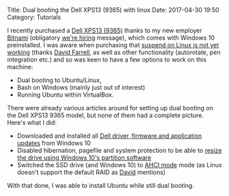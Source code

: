 Title: Dual booting the Dell XPS13 (9365) with linux
Date: 2017-04-30 19:50
Category: Tutorials

I recently purchased a [Dell XPS13 (9365)][dell-xps13] thanks to my new employer [Bitnami][bitnami]
(obligatory [we're hiring][bitnami-hiring] message), which comes with Windows 10 preinstalled. I was
aware when purchasing that [suspend on Linux is not yet working][suspend-issue]
(thanks [David Farrell][david-farrell], as well as other functionality (autorotate,
pen integration etc.) and so was keen to have a few options to work on this machine:

* Dual booting to Ubuntu/Linux,
* Bash on Windows (mainly just out of interest)
* Running Ubuntu within VirtualBox.

There were already various articles around for setting up dual booting on the Dell XPS13 9365 model,
but none of them had a complete picture. Here's what I did:

* Downloaded and installed all [Dell driver, firmware and application updates][drivers] from Windows 10
* Disabled hibernation, pagefile and system protection to be able to [resize the drive using Windows 10's partition software][resize]
* Switched the SSD drive (and Windows 10) to [AHCI mode][ahci] mode (as Linux doesn't support the default RAID as [David][david-farrell] mentions)

With that done, I was able to install Ubuntu while still dual booting.

[dell-xps13]: http://www.dell.com/au/p/xps-13-9365-2-in-1-laptop/pd?oc=z511203au&model_id=xps-13-9365-2-in-1-laptop
[bitnami]: https://bitnami.com/
[bitnami-hiring]: https://bitnami.com/careers
[shrink-w10-drive]: http://www.download3k.com/articles/How-to-shrink-a-disk-volume-beyond-the-point-where-any-unmovable-files-are-located-00432
[suspend-issue]: https://bugzilla.kernel.org/show_bug.cgi?id=192591
[david-farrell]: http://perltricks.com/article/laptop-review--dell-xps-13-2-in-1--9365-/
[drivers]: http://www.dell.com/support/home/us/en/04/product-support/product/xps-13-9365-2-in-1-laptop/drivers
[resize]: http://www.download3k.com/articles/How-to-shrink-a-disk-volume-beyond-the-point-where-any-unmovable-files-are-located-00432
[ahci]: https://www.tenforums.com/drivers-hardware/15006-attn-ssd-owners-enabling-ahci-mode-after-windows-10-installation.html
